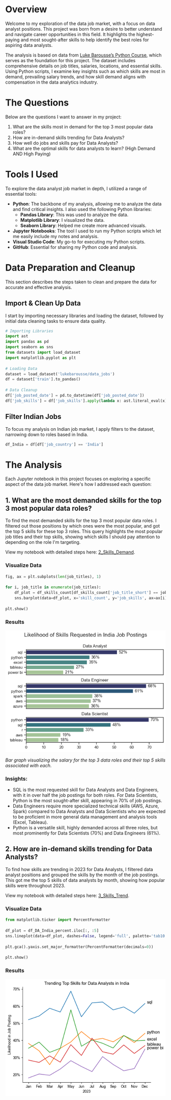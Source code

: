 # Overview
Welcome to my exploration of the data job market, with a focus on data analyst positions. This project was born from a desire to better understand and navigate career opportunities in this field. It highlights the highest-paying and most sought-after skills to help identify the best roles for aspiring data analysts.

The analysis is based on data from [Luke Barousse’s Python Course](https://youtu.be/wUSDVGivd-8?si=JTG_f3JyfPr6cyU-), which serves as the foundation for this project. The dataset includes comprehensive details on job titles, salaries, locations, and essential skills. Using Python scripts, I examine key insights such as which skills are most in demand, prevailing salary trends, and how skill demand aligns with compensation in the data analytics industry.

# The Questions
Below are the questions I want to answer in my project:

1. What are the skills most in demand for the top 3 most popular data roles?
2. How are in-demand skills trending for Data Analysts?
3. How well do jobs and skills pay for Data Analysts?
4. What are the optimal skills for data analysts to learn? (High Demand AND High Paying)
# Tools I Used
To explore the data analyst job market in depth, I utilized a range of essential tools:

- **Python**: The backbone of my analysis, allowing me to analyze the data and find critical insights. I also used
  the following Python libraries:
  - **Pandas Library**: This was used to analyze the data.
  - **Matplotlib Library**: I visualized the data.
  - **Seaborn Library**: Helped me create more advanced visuals.
- **Jupyter Notebooks**: The tool I used to run my Python scripts which let me easily include my notes and analysis.
- **Visual Studio Code**: My go-to for executing my Python scripts.
- **GitHub**: Essential for sharing my Python code and analysis.

# Data Preparation and Cleanup
This section describes the steps taken to clean and prepare the data for accurate and effective analysis.

## Import & Clean Up Data
I start by importing necessary libraries and loading the dataset, followed by initial data cleaning tasks to ensure data quality.
```python
# Importing Libraries
import ast
import pandas as pd
import seaborn as sns
from datasets import load_dataset
import matplotlib.pyplot as plt  

# Loading Data
dataset = load_dataset('lukebarousse/data_jobs')
df = dataset['train'].to_pandas()

# Data Cleanup
df['job_posted_date'] = pd.to_datetime(df['job_posted_date'])
df['job_skills'] = df['job_skills'].apply(lambda x: ast.literal_eval(x) if pd.notna(x) else x)
```
## Filter Indian Jobs
To focus my analysis on Indian job market, I apply filters to the dataset, narrowing down to roles based in India.
```python
df_India = df[df['job_country'] == 'India']
```
# The Analysis
Each Jupyter notebook in this project focuses on exploring a specific aspect of the data job market. Here's how I addressed each question:
## 1. What are the most demanded skills for the top 3 most popular data roles?
To find the most demanded skills for the top 3 most popular data roles. I filtered out those positions by which ones were the most popular, and got the top 5 skills for these top 3 roles. This query highlights the most popular job titles and their top skills, showing which skills I should pay attention to depending on the role I'm targeting.

View my notebook with detailed steps here: [2_Skills_Demand](https://github.com/PolinaKlochko/Python_project/blob/main/2_Skills_Demand.ipynb).

### Visualize Data
```python
fig, ax = plt.subplots(len(job_titles), 1)

for i, job_title in enumerate(job_titles):
    df_plot = df_skills_count[df_skills_count['job_title_short'] == job_title].head(5)[::-1]
    sns.barplot(data=df_plot, x='skill_count', y='job_skills', ax=ax[i], hue='skill_count', palette='crest')

plt.show()
```
### Results
![](https://github.com/PolinaKlochko/Python_project/blob/main/images/Likelihood%20of%20Skills%20Requested%20in%20Indian%20Job%20Postings.png)

*Bar graph visualizing the salary for the top 3 data roles and their top 5 skills associated with each.*
### Insights:
- SQL is the most requested skill for Data Analysts and Data Engineers, with it in over half the job postings for both roles. For Data Scientists, Python is the most sought-after skill, appearing in 70% of job postings.
- Data Engineers require more specialized technical skills (AWS, Azure, Spark) compared to Data Analysts and Data Scientists who are expected to be proficient in more general data management and analysis tools (Excel, Tableau).
- Python is a versatile skill, highly demanded across all three roles, but most prominently for Data Scientists (70%) and Data Engineers (61%).
## 2. How are in-demand skills trending for Data Analysts?
To find how skills are trending in 2023 for Data Analysts, I filtered data analyst positions and grouped the skills by the month of the job postings. This got me the top 5 skills of data analysts by month, showing how popular skills were throughout 2023.

View my notebook with detailed steps here: [3_Skills_Trend](https://github.com/PolinaKlochko/Python_project/blob/main/3_Skills_Trend.ipynb).
### Visualize Data
```python
from matplotlib.ticker import PercentFormatter

df_plot = df_DA_India_percent.iloc[:, :5]
sns.lineplot(data=df_plot, dashes=False, legend='full', palette='tab10')

plt.gca().yaxis.set_major_formatter(PercentFormatter(decimals=0))

plt.show()
```
### Results
![](https://github.com/PolinaKlochko/Python_project/blob/main/images/Trending%20Top%20Skills%20for%20Data%20Analysts%20in%20India.png)
